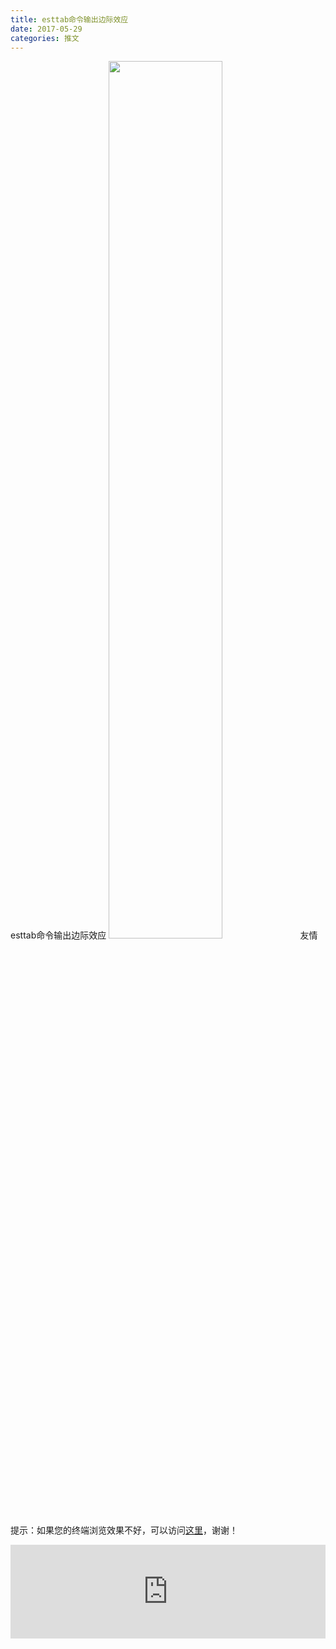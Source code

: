 ```yaml
---
title: esttab命令输出边际效应
date: 2017-05-29
categories: 推文
---
```

esttab命令输出边际效应
<img src="http://mmbiz.qpic.cn/mmbiz_jpg/ACviaWTBFxhZYeK93PKZmV91dOs7uFMDkEU3qibdZ85bMjYCOOzYC3PM3uN3DJBHgOtZYBf44YFtTRolKF82VBvg/0?wx_fmt=jpeg" style="width: 60%; height: auto;"/><!--more-->
友情提示：如果您的终端浏览效果不好，可以访问[这里](https://stata-club.github.io/stata_article/2017-05-29.html)，谢谢！
<iframe src="https://stata-club.github.io/stata_article/2017-05-29.html" id="iframepage" frameborder="0" scrolling="no" marginheight="0" marginwidth="0" width="100%" onLoad="iFrameHeight()"></iframe>
<script type="text/javascript" language="javascript">
function iFrameHeight() {
var ifm= document.getElementById("iframepage");
var subWeb = document.frames ? document.frames["iframepage"].document : ifm.contentDocument;   
if(ifm != null && subWeb != null) {
 ifm.height = subWeb.body.scrollHeight;
} 
} 
</script> 
